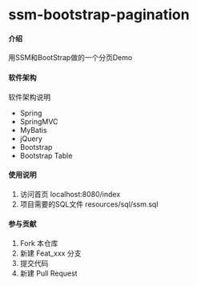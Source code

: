 # ssm-bootstrap-pagination

#### 介绍
用SSM和BootStrap做的一个分页Demo

#### 软件架构
软件架构说明
- Spring 
- SpringMVC 
- MyBatis
- jQuery
- Bootstrap 
- Bootstrap Table

#### 使用说明

1.  访问首页 localhost:8080/index
2.  项目需要的SQL文件 resources/sql/ssm.sql

#### 参与贡献

1.  Fork 本仓库
2.  新建 Feat_xxx 分支
3.  提交代码
4.  新建 Pull Request


